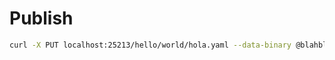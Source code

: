 # Publish

```bash
curl -X PUT localhost:25213/hello/world/hola.yaml --data-binary @blahblah.json
```
